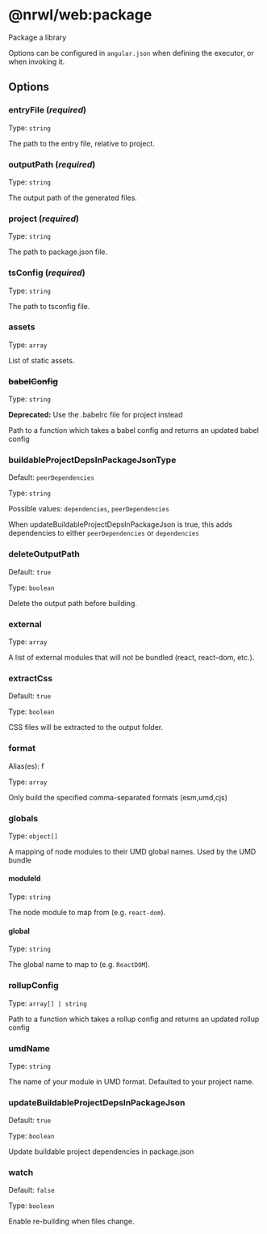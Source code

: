 # @nrwl/web:package

Package a library

Options can be configured in `angular.json` when defining the executor, or when invoking it.

## Options

### entryFile (_**required**_)

Type: `string`

The path to the entry file, relative to project.

### outputPath (_**required**_)

Type: `string`

The output path of the generated files.

### project (_**required**_)

Type: `string`

The path to package.json file.

### tsConfig (_**required**_)

Type: `string`

The path to tsconfig file.

### assets

Type: `array`

List of static assets.

### ~~babelConfig~~

Type: `string`

**Deprecated:** Use the .babelrc file for project instead

Path to a function which takes a babel config and returns an updated babel config

### buildableProjectDepsInPackageJsonType

Default: `peerDependencies`

Type: `string`

Possible values: `dependencies`, `peerDependencies`

When updateBuildableProjectDepsInPackageJson is true, this adds dependencies to either `peerDependencies` or `dependencies`

### deleteOutputPath

Default: `true`

Type: `boolean`

Delete the output path before building.

### external

Type: `array`

A list of external modules that will not be bundled (react, react-dom, etc.).

### extractCss

Default: `true`

Type: `boolean`

CSS files will be extracted to the output folder.

### format

Alias(es): f

Type: `array`

Only build the specified comma-separated formats (esm,umd,cjs)

### globals

Type: `object[]`

A mapping of node modules to their UMD global names. Used by the UMD bundle

#### moduleId

Type: `string`

The node module to map from (e.g. `react-dom`).

#### global

Type: `string`

The global name to map to (e.g. `ReactDOM`).

### rollupConfig

Type: `array[] | string `

Path to a function which takes a rollup config and returns an updated rollup config

### umdName

Type: `string`

The name of your module in UMD format. Defaulted to your project name.

### updateBuildableProjectDepsInPackageJson

Default: `true`

Type: `boolean`

Update buildable project dependencies in package.json

### watch

Default: `false`

Type: `boolean`

Enable re-building when files change.
